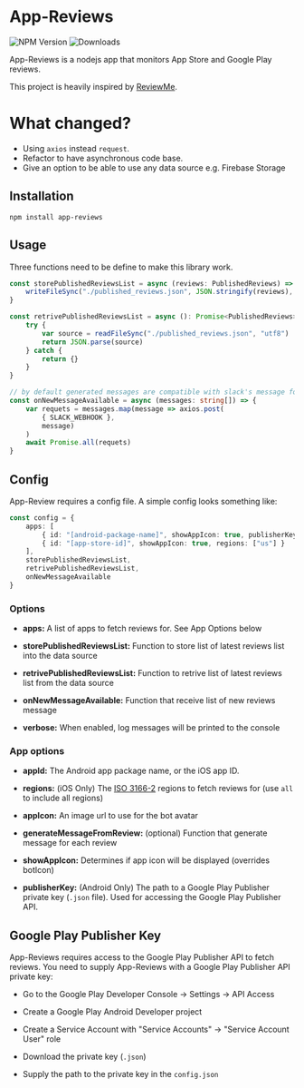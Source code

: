 # App-Reviews

![NPM Version](https://img.shields.io/npm/v/app-reviews.svg) ![Downloads](https://img.shields.io/npm/dt/app-reviews.svg)  

App-Reviews is a nodejs app that monitors App Store and Google Play reviews.

This project is heavily inspired by [ReviewMe](https://github.com/TradeMe/ReviewMe).

# What changed?

* Using `axios` instead `request`.
* Refactor to have asynchronous code base.
* Give an option to be able to use any data source e.g. Firebase Storage

## Installation

```
npm install app-reviews
```

## Usage

Three functions need to be define to make this library work.

```typescript
const storePublishedReviewsList = async (reviews: PublishedReviews) => {
    writeFileSync("./published_reviews.json", JSON.stringify(reviews), { flag: 'w' })
}

const retrivePublishedReviewsList = async (): Promise<PublishedReviews> => {
    try {
        var source = readFileSync("./published_reviews.json", "utf8")
        return JSON.parse(source)
    } catch {
        return {}
    }
}

// by default generated messages are compatible with slack's message formatting.
const onNewMessageAvailable = async (messages: string[]) => {
    var requets = messages.map(message => axios.post(
        { SLACK_WEBHOOK },
        message)
    )
    await Promise.all(requets)
}
```

## Config

App-Review requires a config file. A simple config looks something like:

```typescript
const config = {
    apps: [
        { id: "[android-package-name]", showAppIcon: true, publisherKey: "./api-key.json" },
        { id: "[app-store-id]", showAppIcon: true, regions: ["us"] }
    ],
    storePublishedReviewsList,
    retrivePublishedReviewsList,
    onNewMessageAvailable
}
```

### Options

* **apps:** A list of apps to fetch reviews for. See App Options below

* **storePublishedReviewsList:** Function to store list of latest reviews list into the data source

* **retrivePublishedReviewsList:** Function to retrive list of latest reviews list from the data source

* **onNewMessageAvailable:** Function that receive list of new reviews message

* **verbose:** When enabled, log messages will be printed to the console

### App options

* **appId:** The Android app package name, or the iOS app ID.

* **regions:** (iOS Only) The [ISO 3166-2](https://en.wikipedia.org/wiki/ISO_3166-2#Current_codes) regions to fetch reviews for (use `all` to include all regions)

* **appIcon:** An image url to use for the bot avatar

* **generateMessageFromReview:** (optional) Function that generate message for each review 

* **showAppIcon:** Determines if app icon will be displayed (overrides botIcon)

* **publisherKey:** (Android Only) The path to a Google Play Publisher private key (`.json` file). Used for accessing the Google Play Publisher API.

## Google Play Publisher Key

App-Reviews requires access to the Google Play Publisher API to fetch reviews. You need to supply App-Reviews with a Google Play Publisher API private key:

* Go to the Google Play Developer Console -> Settings -> API Access

* Create a Google Play Android Developer project

* Create a Service Account with "Service Accounts" -> "Service Account User" role

* Download the private key (`.json`)

* Supply the path to the private key in the `config.json`



 